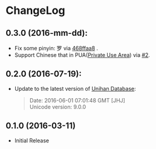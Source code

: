 # ChangeLog


## 0.3.0 (2016-mm-dd):

* Fix some pinyin: 罗 via [468ffaa8](https://github.com/mozillazg/pinyin-data/commit/468ffaa8eb678637c7565a02e6836255bd0df06c) .
* Support Chinese that in PUA([Private Use Area](https://en.wikipedia.org/wiki/Private_Use_Areas>)) via [#2](https://github.com/mozillazg/pinyin-data/pull/2).


## 0.2.0 (2016-07-19):

* Update to the latest version of [Unihan Database](http://www.unicode.org/charts/unihan.html):

  > Date: 2016-06-01 07:01:48 GMT [JHJ]       
  > Unicode version: 9.0.0


## 0.1.0 (2016-03-11)

* Initial Release
